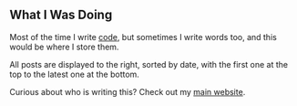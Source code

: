 ## What I Was Doing

Most of the time I write [code](https://eric.jetzt/code.html), but sometimes I write words too, and this would be where I store them.

All posts are displayed to the right, sorted by date, with the first one at the top to the latest one at the bottom.

Curious about who is writing this? Check out my [main website](https://eric.jetzt/about.html).
